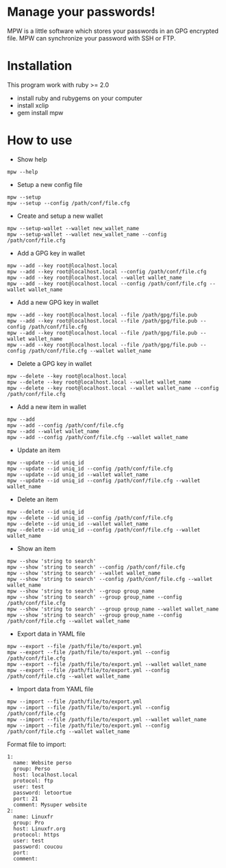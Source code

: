 # Manage your passwords!

MPW is a little software which stores your passwords in an GPG encrypted file.
MPW can synchronize your password with SSH or FTP.

# Installation

This program work with ruby >= 2.0

* install ruby and rubygems on your computer
* install xclip
* gem install mpw

# How to use

* Show help
```
mpw --help
```

* Setup a new config file
```
mpw --setup
mpw --setup --config /path/conf/file.cfg
```

* Create and setup a new wallet
```
mpw --setup-wallet --wallet new_wallet_name
mpw --setup-wallet --wallet new_wallet_name --config /path/conf/file.cfg 
```

* Add a GPG key in wallet
```
mpw --add --key root@localhost.local
mpw --add --key root@localhost.local --config /path/conf/file.cfg 
mpw --add --key root@localhost.local --wallet wallet_name
mpw --add --key root@localhost.local --config /path/conf/file.cfg --wallet wallet_name
```

* Add a new  GPG key in wallet
```
mpw --add --key root@localhost.local --file /path/gpg/file.pub
mpw --add --key root@localhost.local --file /path/gpg/file.pub --config /path/conf/file.cfg 
mpw --add --key root@localhost.local --file /path/gpg/file.pub --wallet wallet_name
mpw --add --key root@localhost.local --file /path/gpg/file.pub --config /path/conf/file.cfg --wallet wallet_name
```

* Delete a GPG key in wallet
```
mpw --delete --key root@localhost.local
mpw --delete --key root@localhost.local --wallet wallet_name
mpw --delete --key root@localhost.local --wallet wallet_name --config /path/conf/file.cfg 
```

* Add a new item in wallet
```
mpw --add 
mpw --add --config /path/conf/file.cfg
mpw --add --wallet wallet_name
mpw --add --config /path/conf/file.cfg --wallet wallet_name
```

* Update an item
```
mpw --update --id uniq_id
mpw --update --id uniq_id --config /path/conf/file.cfg
mpw --update --id uniq_id --wallet wallet_name
mpw --update --id uniq_id --config /path/conf/file.cfg --wallet wallet_name
```

* Delete an item
```
mpw --delete --id uniq_id
mpw --delete --id uniq_id --config /path/conf/file.cfg
mpw --delete --id uniq_id --wallet wallet_name
mpw --delete --id uniq_id --config /path/conf/file.cfg --wallet wallet_name
```

* Show an item
```
mpw --show 'string to search'
mpw --show 'string to search' --config /path/conf/file.cfg
mpw --show 'string to search' --wallet wallet_name
mpw --show 'string to search' --config /path/conf/file.cfg --wallet wallet_name
mpw --show 'string to search' --group group_name
mpw --show 'string to search' --group group_name --config /path/conf/file.cfg
mpw --show 'string to search' --group group_name --wallet wallet_name
mpw --show 'string to search' --group group_name --config /path/conf/file.cfg --wallet wallet_name
```

* Export data in YAML file
```
mpw --export --file /path/file/to/export.yml
mpw --export --file /path/file/to/export.yml --config /path/conf/file.cfg
mpw --export --file /path/file/to/export.yml --wallet wallet_name
mpw --export --file /path/file/to/export.yml --config /path/conf/file.cfg --wallet wallet_name
```

* Import data from YAML file
```
mpw --import --file /path/file/to/export.yml
mpw --import --file /path/file/to/export.yml --config /path/conf/file.cfg
mpw --import --file /path/file/to/export.yml --wallet wallet_name
mpw --import --file /path/file/to/export.yml --config /path/conf/file.cfg --wallet wallet_name
```

Format file to import:
```
1:
  name: Website perso
  group: Perso
  host: localhost.local
  protocol: ftp
  user: test
  password: letoortue
  port: 21
  comment: Mysuper website
2:
  name: Linuxfr
  group: Pro
  host: Linuxfr.org
  protocol: https
  user: test
  password: coucou 
  port: 
  comment: 
```
